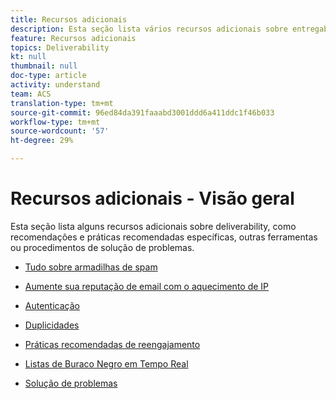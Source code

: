 ```yaml
---
title: Recursos adicionais
description: Esta seção lista vários recursos adicionais sobre entregabilidade.
feature: Recursos adicionais
topics: Deliverability
kt: null
thumbnail: null
doc-type: article
activity: understand
team: ACS
translation-type: tm+mt
source-git-commit: 96ed84da391faaabd3001ddd6a411ddc1f46b033
workflow-type: tm+mt
source-wordcount: '57'
ht-degree: 29%

---
```



# Recursos adicionais - Visão geral

Esta seção lista alguns recursos adicionais sobre deliverability, como recomendações e práticas recomendadas específicas, outras ferramentas ou procedimentos de solução de problemas.

* [Tudo sobre armadilhas de spam](../../help/additional-resources/all-about-spam-traps.md)
* [Aumente sua reputação de email com o aquecimento de IP](../../help/additional-resources/increase-reputation-with-ip-warming.md)
* [Autenticação](../../help/additional-resources/authentication.md)
* [Duplicidades](../../help/additional-resources/duplicates.md)

* [Práticas recomendadas de reengajamento](../../help/additional-resources/re-engagement.md)
* [Listas de Buraco Negro em Tempo Real](../../help/additional-resources/blocklist-databases.md)
* [Solução de problemas](../../help/additional-resources/troubleshooting.md)

   <!--
    [IP Certification](../../help/additional-resources/ip-certification.md)
    [Third-party monitoring tools](../../help/additional-resources/third-party-monitoring-tools.md)-->